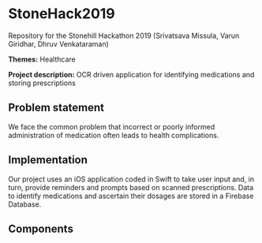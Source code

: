 # StoneHack2019
Repository for the Stonehill Hackathon 2019 (Srivatsava Missula, Varun Giridhar, Dhruv Venkataraman)

__Themes:__ Healthcare

__Project description:__ OCR driven application for identifying medications and storing prescriptions

## Problem statement
We face the common problem that incorrect or poorly informed administration of medication often leads to health complications.

## Implementation
Our project uses an iOS application coded in Swift to take user input and, in turn, provide reminders and prompts based on scanned prescriptions. Data to identify medications and ascertain their dosages are stored in a Firebase Database.

## Components
